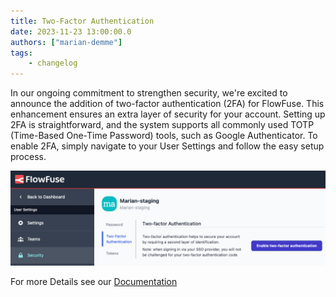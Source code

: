 ```yaml
---
title: Two-Factor Authentication
date: 2023-11-23 13:00:00.0
authors: ["marian-demme"]
tags:
    - changelog
---
```


In our ongoing commitment to strengthen security, we're excited to announce the addition of two-factor authentication (2FA) for FlowFuse. This enhancement ensures an extra layer of security for your account. Setting up 2FA is straightforward, and the system supports all commonly used TOTP (Time-Based One-Time Password) tools, such as Google Authenticator. To enable 2FA, simply navigate to your User Settings and follow the easy setup process.

![Config 2FA](./images/2fa.png)

For more Details see our [Documentation](https://flowfuse.com/docs/user/user-settings/)